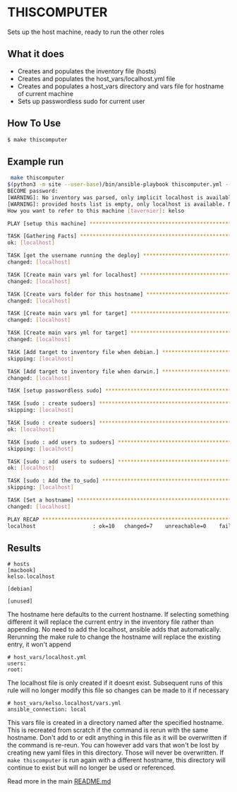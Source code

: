 # THISCOMPUTER

Sets up the host machine, ready to run the other roles

## What it does

* Creates and populates the inventory file (hosts)
* Creates and populates the host_vars/localhost.yml file
* Creates and populates a host_vars directory and vars file for hostname of current machine
* Sets up passwordless sudo for current user

## How To Use

```bash
$ make thiscomputer
```

## Example run

```bash
 make thiscomputer
$(python3 -m site --user-base)/bin/ansible-playbook thiscomputer.yml --ask-become-pass -e "hostname=`hostname`"
BECOME password:
[WARNING]: No inventory was parsed, only implicit localhost is available
[WARNING]: provided hosts list is empty, only localhost is available. Note that the implicit localhost does not match 'all'
How you want to refer to this machine [tavernier]: kelso

PLAY [setup this machine] *************************************************************************************************************

TASK [Gathering Facts] ****************************************************************************************************************
ok: [localhost]

TASK [get the username running the deploy] ********************************************************************************************
changed: [localhost]

TASK [Create main vars yml for localhost] *********************************************************************************************
changed: [localhost]

TASK [Create vars folder for this hostname] *******************************************************************************************
changed: [localhost]

TASK [Create main vars yml for target] ************************************************************************************************
changed: [localhost]

TASK [Create main vars yml for target] ************************************************************************************************
changed: [localhost]

TASK [Add target to inventory file when debian.] **************************************************************************************
skipping: [localhost]

TASK [Add target to inventory file when darwin.] **************************************************************************************
changed: [localhost]

TASK [setup passwordless sudo] ********************************************************************************************************

TASK [sudo : create sudoers] **********************************************************************************************************
skipping: [localhost]

TASK [sudo : create sudoers] **********************************************************************************************************
ok: [localhost]

TASK [sudo : add users to sudoers] ****************************************************************************************************
skipping: [localhost]

TASK [sudo : add users to sudoers] ****************************************************************************************************
ok: [localhost]

TASK [sudo : Add the to_sudo] *********************************************************************************************************
skipping: [localhost]

TASK [Set a hostname] *****************************************************************************************************************
changed: [localhost]

PLAY RECAP ****************************************************************************************************************************
localhost                  : ok=10   changed=7    unreachable=0    failed=0    skipped=4    rescued=0    ignored=0
```

## Results

```
# hosts
[macbook]
kelso.localhost

[debian]

[unused]
```

The hostname here defaults to the current hostname. If selecting something different it will replace the current entry in the inventory file rather than appending. No need to add the localhost, ansible adds that automatically. Rerunning the make rule to change the hostname will replace the existing entry, it won't append

```
# host_vars/localhost.yml
users:
root:
```

The localhost file is only created if it doesnt exist. Subsequent runs of this rule will no longer modify this file so changes can be made to it if necessary

```
# host_vars/kelso.localhost/vars.yml
ansible_connection: local
```

This vars file is created in a directory named after the specified hostname. This is recreated from scratch if the command is rerun with the same hostname. Don't add to or edit anything in this file as it will be overwritten if the command is re-reun. You can however add vars that won't be lost by creating new yaml files in this directory. Those will never be overwritten. If `make thiscomputer` is run again with a different hostname, this directory will continue to exist but will no longer be used or referenced.

Read more in the main [README.md](../README.md)
